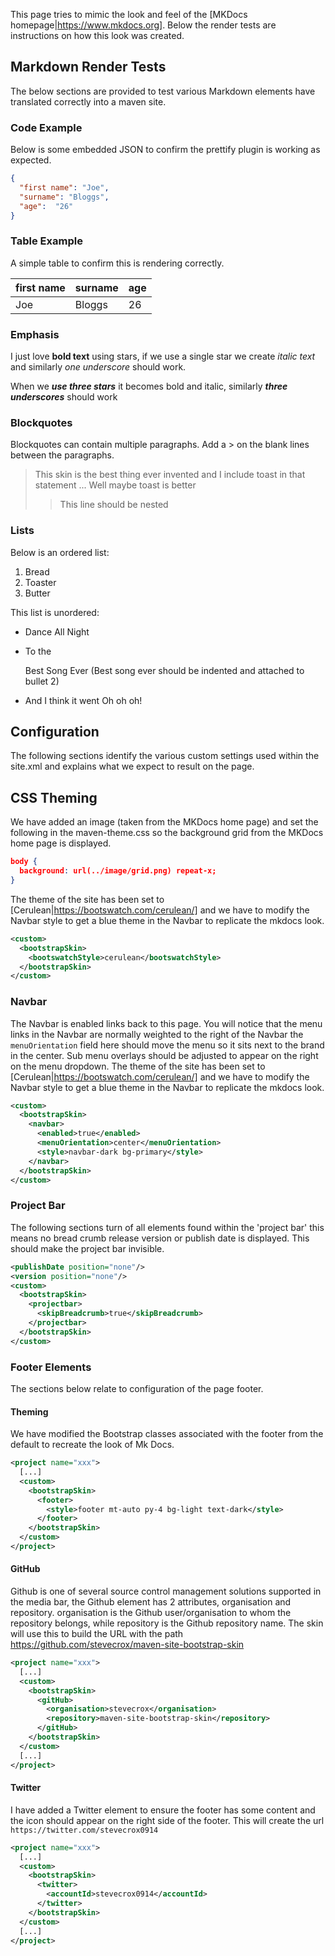 This page tries to mimic the look and feel of the [MKDocs homepage|https://www.mkdocs.org]. Below the render tests are instructions on how this look was created.

## Markdown Render Tests

The below sections are provided to test various Markdown elements have translated correctly into a maven site.

### Code Example
Below is some embedded JSON to confirm the prettify plugin is working as expected.

```json
{  
  "first name": "Joe",
  "surname": "Bloggs",
  "age":  "26"
}
```
### Table Example
A simple table to confirm this is rendering correctly.

| first name | surname | age |
|------------| ------- | --- |
| Joe        | Bloggs  | 26  |

### Emphasis

I just love **bold text** using stars, if we use a single star we create *italic text* and similarly _one underscore_ should work.

When we ***use three stars*** it becomes bold and italic, similarly ___three underscores___ should work

### Blockquotes

Blockquotes can contain multiple paragraphs. Add a > on the blank lines between the paragraphs.

> This skin is the best thing ever invented and I include toast in that statement
> ...
> Well maybe toast is better
>> This line should be nested

### Lists
Below is an ordered list:
1. Bread
2. Toaster
3. Butter

This list is unordered:
* Dance All Night
* To the

  Best Song Ever (Best song ever should be indented and attached to bullet 2)
* And I think it went Oh oh oh!

## Configuration

The following sections identify the various custom settings used within the site.xml and explains what we expect to result on the page.

## CSS Theming

We have added an image (taken from the MKDocs home page) and set the following in the maven-theme.css so the background grid from the MKDocs home page is displayed.

```json
body {
  background: url(../image/grid.png) repeat-x;
}
```

The theme of the site has been set to [Cerulean|https://bootswatch.com/cerulean/] and we have to modify the Navbar style to get a blue theme in the Navbar to replicate the mkdocs look.
```xml
<custom>
  <bootstrapSkin>
    <bootswatchStyle>cerulean</bootswatchStyle>
  </bootstrapSkin>
</custom>
```

### Navbar

The Navbar is enabled links back to this page. You will notice that the menu links in the Navbar are normally weighted to the right of the Navbar the `menuOrientation` field here should move the menu so it sits next to the brand in the center. Sub menu overlays should be adjusted to appear on the right on the menu dropdown.
The theme of the site has been set to [Cerulean|https://bootswatch.com/cerulean/] and we have to modify the Navbar style to get a blue theme in the Navbar to replicate the mkdocs look.

```xml
<custom>
  <bootstrapSkin>
    <navbar>
      <enabled>true</enabled>
      <menuOrientation>center</menuOrientation>
      <style>navbar-dark bg-primary</style>
    </navbar>
  </bootstrapSkin>
</custom>
```

### Project Bar
The following sections turn of all elements found within the 'project bar' this means no bread crumb release version or publish date is displayed. This should make the project bar invisible. 
```xml
<publishDate position="none"/>
<version position="none"/>
<custom>
  <bootstrapSkin>
    <projectbar>
      <skipBreadcrumb>true</skipBreadcrumb>
    </projectbar>
  </bootstrapSkin>
</custom>
```

### Footer Elements

The sections below relate to configuration of the page footer.

#### Theming

We have modified the Bootstrap classes associated with the footer from the default to recreate the look of Mk Docs.

```xml
<project name="xxx">
  [...]
  <custom>
    <bootstrapSkin>
      <footer>
        <style>footer mt-auto py-4 bg-light text-dark</style>
      </footer>
    </bootstrapSkin>
  </custom>
</project>
```

#### GitHub
Github is one of several source control management solutions supported in the media bar, the Github element has 2 attributes, organisation and repository. organisation is the Github user/organisation to whom the repository belongs, while repository is the Github repository name. The skin will use this to build the URL with the path https://github.com/stevecrox/maven-site-bootstrap-skin
```xml
<project name="xxx">
  [...]
  <custom>
    <bootstrapSkin>
      <gitHub>
        <organisation>stevecrox</organisation>
        <repository>maven-site-bootstrap-skin</repository>
      </gitHub>
    </bootstrapSkin>
  </custom>
  [...]
</project>
```

#### Twitter
I have added a Twitter element to ensure the footer has some content and the icon should appear on the right side of the footer. This will create the url `https://twitter.com/stevecrox0914`

```xml
<project name="xxx">
  [...]
  <custom>
    <bootstrapSkin>
      <twitter>
        <accountId>stevecrox0914</accountId>
      </twitter>
    </bootstrapSkin>
  </custom>
  [...]
</project>
```